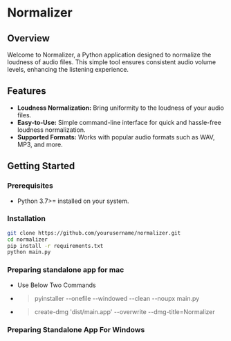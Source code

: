 # Normalizer

## Overview

Welcome to Normalizer, a Python application designed to normalize the loudness of audio files. This simple tool ensures consistent audio volume levels, enhancing the listening experience.

## Features

- **Loudness Normalization:** Bring uniformity to the loudness of your audio files.
- **Easy-to-Use:** Simple command-line interface for quick and hassle-free loudness normalization.
- **Supported Formats:** Works with popular audio formats such as WAV, MP3, and more.

## Getting Started

### Prerequisites

- Python 3.7>= installed on your system.

### Installation


   ```bash
   git clone https://github.com/yourusername/normalizer.git
   cd normalizer
   pip install -r requirements.txt
   python main.py 
   ```

### Preparing standalone app for mac 
- Use Below Two Commands
- > pyinstaller --onefile --windowed --clean --noupx main.py     
- > create-dmg 'dist/main.app' --overwrite --dmg-title=Normalizer

### Preparing Standalone App For Windows


